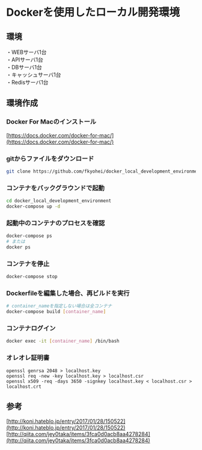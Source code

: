 # Dockerを使用したローカル開発環境

## 環境
・WEBサーバ1台  
・APIサーバ1台  
・DBサーバ1台  
・キャッシュサーバ1台  
・Redisサーバ1台  

## 環境作成
### Docker For Macのインストール
[https://docs.docker.com/docker-for-mac/](https://docs.docker.com/docker-for-mac/)

### gitからファイルをダウンロード
```sh
git clone https://github.com/fkyohei/docker_local_development_environment.git
```

### コンテナをバックグラウンドで起動
```sh
cd docker_local_development_environment
docker-compose up -d
```

### 起動中のコンテナのプロセスを確認
```sh
docker-compose ps
# または
docker ps
```

### コンテナを停止
```sh
docker-compose stop
```

### Dockerfileを編集した場合、再ビルドを実行
```sh
# container_nameを指定しない場合は全コンテナ
docker-compose build [container_name]
```

### コンテナログイン
```sh
docker exec -it [container_name] /bin/bash
```

### オレオレ証明書
```
openssl genrsa 2048 > localhost.key
openssl req -new -key localhost.key > localhost.csr
openssl x509 -req -days 3650 -signkey localhost.key < localhost.csr > localhost.crt
```

## 参考
[http://koni.hateblo.jp/entry/2017/01/28/150522](http://koni.hateblo.jp/entry/2017/01/28/150522)  
[http://qiita.com/jey0taka/items/3fca0d0acb8aa4278284](http://qiita.com/jey0taka/items/3fca0d0acb8aa4278284)
